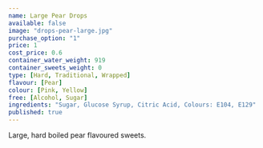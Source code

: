 ```yaml
---
name: Large Pear Drops
available: false
image: "drops-pear-large.jpg"
purchase_option: "1"
price: 1
cost_price: 0.6
container_water_weight: 919
container_sweets_weight: 0
type: [Hard, Traditional, Wrapped]
flavour: [Pear]
colour: [Pink, Yellow]
free: [Alcohol, Sugar]
ingredients: "Sugar, Glucose Syrup, Citric Acid, Colours: E104, E129"
published: true
---
```

Large, hard boiled pear flavoured sweets.